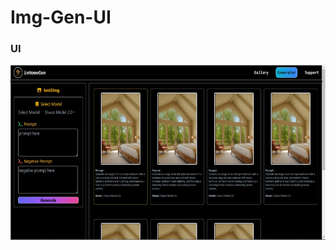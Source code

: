 # Img-Gen-UI

### UI

<img src="https://github.com/HandMadeProjects/Img-Gen-UI/blob/main/static/ui-SS.jpeg" alt="Image 1" height="280">
